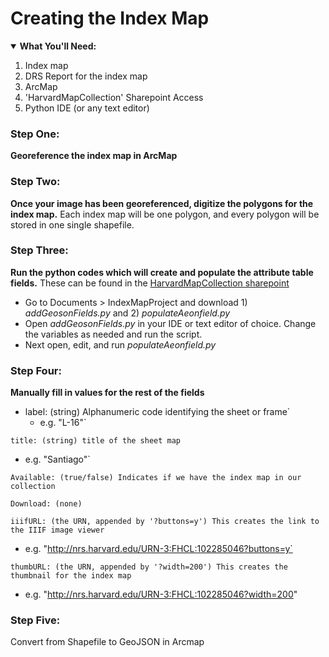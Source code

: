 # Creating the Index Map

<details open>
  <summary><b>What You'll Need:</b></summary>
<ol>
<li>Index map</li>
<li>DRS Report for the index map</li>
<li>ArcMap</li>  
<li>'HarvardMapCollection' Sharepoint Access</li>    
<li>Python IDE (or any text editor)</li>     
</ol>
</details>

### Step One:
**Georeference the index map in ArcMap**
### Step Two:
**Once your image has been georeferenced, digitize the polygons for the index map.** Each index map will be one polygon, and every polygon will be stored in one single shapefile.
### Step Three:
**Run the python codes which will create and populate the attribute table fields.** These can be found in the [HarvardMapCollection sharepoint](https://hu.sharepoint.com/sites/HarvardMapCollection)
- Go to Documents > IndexMapProject and download 1) *addGeosonFields.py* and 2) *populateAeonfield.py*
- Open *addGeosonFields.py* in your IDE or text editor of choice. Change the variables as needed and run the script.
- Next open, edit, and run *populateAeonfield.py*
### Step Four:
**Manually fill in values for the rest of the fields**

- label: (string) Alphanumeric code identifying the sheet or frame`
  - e.g. "L-16"`

`title: (string) title of the sheet map`
- e.g. "Santiago"`

`Available: (true/false) Indicates if we have the index map in our collection`

`Download: (none)`

`iiifURL: (the URN, appended by '?buttons=y') This creates the link to the IIIF image viewer`
- e.g. "http://nrs.harvard.edu/URN-3:FHCL:102285046?buttons=y`

`thumbURL: (the URN, appended by '?width=200') This creates the thumbnail for the index map`
- e.g. "http://nrs.harvard.edu/URN-3:FHCL:102285046?width=200"

### Step Five:
Convert from Shapefile to GeoJSON in Arcmap

